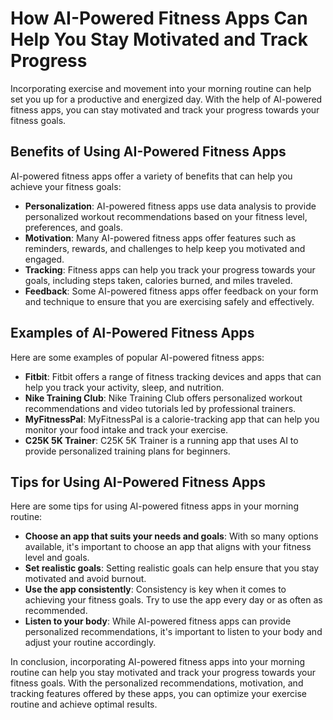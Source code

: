 How AI-Powered Fitness Apps Can Help You Stay Motivated and Track Progress
====================================================================================================================================================

Incorporating exercise and movement into your morning routine can help set you up for a productive and energized day. With the help of AI-powered fitness apps, you can stay motivated and track your progress towards your fitness goals.

Benefits of Using AI-Powered Fitness Apps
-----------------------------------------

AI-powered fitness apps offer a variety of benefits that can help you achieve your fitness goals:

* **Personalization**: AI-powered fitness apps use data analysis to provide personalized workout recommendations based on your fitness level, preferences, and goals.
* **Motivation**: Many AI-powered fitness apps offer features such as reminders, rewards, and challenges to help keep you motivated and engaged.
* **Tracking**: Fitness apps can help you track your progress towards your goals, including steps taken, calories burned, and miles traveled.
* **Feedback**: Some AI-powered fitness apps offer feedback on your form and technique to ensure that you are exercising safely and effectively.

Examples of AI-Powered Fitness Apps
-----------------------------------

Here are some examples of popular AI-powered fitness apps:

* **Fitbit**: Fitbit offers a range of fitness tracking devices and apps that can help you track your activity, sleep, and nutrition.
* **Nike Training Club**: Nike Training Club offers personalized workout recommendations and video tutorials led by professional trainers.
* **MyFitnessPal**: MyFitnessPal is a calorie-tracking app that can help you monitor your food intake and track your exercise.
* **C25K 5K Trainer**: C25K 5K Trainer is a running app that uses AI to provide personalized training plans for beginners.

Tips for Using AI-Powered Fitness Apps
--------------------------------------

Here are some tips for using AI-powered fitness apps in your morning routine:

* **Choose an app that suits your needs and goals**: With so many options available, it's important to choose an app that aligns with your fitness level and goals.
* **Set realistic goals**: Setting realistic goals can help ensure that you stay motivated and avoid burnout.
* **Use the app consistently**: Consistency is key when it comes to achieving your fitness goals. Try to use the app every day or as often as recommended.
* **Listen to your body**: While AI-powered fitness apps can provide personalized recommendations, it's important to listen to your body and adjust your routine accordingly.

In conclusion, incorporating AI-powered fitness apps into your morning routine can help you stay motivated and track your progress towards your fitness goals. With the personalized recommendations, motivation, and tracking features offered by these apps, you can optimize your exercise routine and achieve optimal results.


